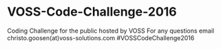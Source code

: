 # VOSS-Code-Challenge-2016
Coding Challenge for the public hosted by VOSS
For any questions email christo.goosen(at)voss-solutions.com #VOSSCodeChallenge2016

